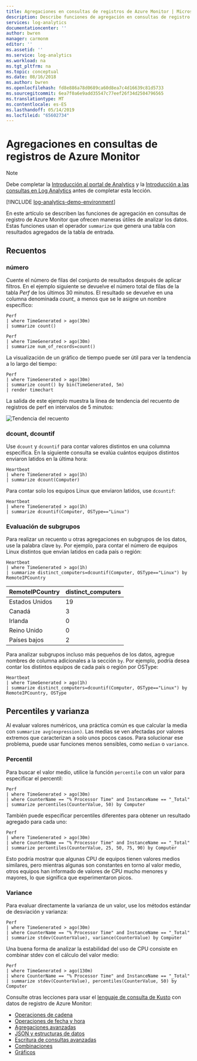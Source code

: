 ```yaml
---
title: Agregaciones en consultas de registros de Azure Monitor | Microsoft Docs
description: Describe funciones de agregación en consultas de registro de Azure Monitor que ofrecen maneras útiles de analizar los datos.
services: log-analytics
documentationcenter: ''
author: bwren
manager: carmonm
editor: ''
ms.assetid: ''
ms.service: log-analytics
ms.workload: na
ms.tgt_pltfrm: na
ms.topic: conceptual
ms.date: 08/16/2018
ms.author: bwren
ms.openlocfilehash: fd8e886a78d0689ca60d8ea7c4d16639c81d5733
ms.sourcegitcommit: 6ea7f0a6e9add35547c77eef26f34d2504796565
ms.translationtype: MT
ms.contentlocale: es-ES
ms.lasthandoff: 05/14/2019
ms.locfileid: "65602734"
---
```

# <a name="aggregations-in-azure-monitor-log-queries"></a>Agregaciones en consultas de registros de Azure Monitor

> [!NOTE]
> Debe completar la [Introducción al portal de Analytics](get-started-portal.md) y la [Introducción a las consultas en Log Analytics](get-started-queries.md) antes de completar esta lección.

[!INCLUDE [log-analytics-demo-environment](../../../includes/log-analytics-demo-environment.md)]

En este artículo se describen las funciones de agregación en consultas de registro de Azure Monitor que ofrecen maneras útiles de analizar los datos. Estas funciones usan el operador `summarize` que genera una tabla con resultados agregados de la tabla de entrada.

## <a name="counts"></a>Recuentos

### <a name="count"></a>número
Cuente el número de filas del conjunto de resultados después de aplicar filtros. En el ejemplo siguiente se devuelve el número total de filas de la tabla _Perf_ de los últimos 30 minutos. El resultado se devuelve en una columna denominada *count_* a menos que se le asigne un nombre específico:


```Kusto
Perf
| where TimeGenerated > ago(30m) 
| summarize count()
```

```Kusto
Perf
| where TimeGenerated > ago(30m) 
| summarize num_of_records=count() 
```

La visualización de un gráfico de tiempo puede ser útil para ver la tendencia a lo largo del tiempo:

```Kusto
Perf 
| where TimeGenerated > ago(30m) 
| summarize count() by bin(TimeGenerated, 5m)
| render timechart
```

La salida de este ejemplo muestra la línea de tendencia del recuento de registros de perf en intervalos de 5 minutos:

![Tendencia del recuento](media/aggregations/count-trend.png)


### <a name="dcount-dcountif"></a>dcount, dcountif
Use `dcount` y `dcountif` para contar valores distintos en una columna específica. En la siguiente consulta se evalúa cuántos equipos distintos enviaron latidos en la última hora:

```Kusto
Heartbeat 
| where TimeGenerated > ago(1h) 
| summarize dcount(Computer)
```

Para contar solo los equipos Linux que enviaron latidos, use `dcountif`:

```Kusto
Heartbeat 
| where TimeGenerated > ago(1h) 
| summarize dcountif(Computer, OSType=="Linux")
```

### <a name="evaluating-subgroups"></a>Evaluación de subgrupos
Para realizar un recuento u otras agregaciones en subgrupos de los datos, use la palabra clave `by`. Por ejemplo, para contar el número de equipos Linux distintos que envían latidos en cada país o región:

```Kusto
Heartbeat 
| where TimeGenerated > ago(1h) 
| summarize distinct_computers=dcountif(Computer, OSType=="Linux") by RemoteIPCountry
```

|RemoteIPCountry  | distinct_computers  |
------------------|---------------------|
|Estados Unidos    | 19                  |
|Canadá           | 3                   |
|Irlanda          | 0                   |
|Reino Unido   | 0                   |
|Países bajos      | 2                   |


Para analizar subgrupos incluso más pequeños de los datos, agregue nombres de columna adicionales a la sección `by`. Por ejemplo, podría desea contar los distintos equipos de cada país o región por OSType:

```Kusto
Heartbeat 
| where TimeGenerated > ago(1h) 
| summarize distinct_computers=dcountif(Computer, OSType=="Linux") by RemoteIPCountry, OSType
```

## <a name="percentiles-and-variance"></a>Percentiles y varianza
Al evaluar valores numéricos, una práctica común es que calcular la media con `summarize avg(expression)`. Las medias se ven afectadas por valores extremos que caracterizan a solo unos pocos casos. Para solucionar ese problema, puede usar funciones menos sensibles, como `median` o `variance`.

### <a name="percentile"></a>Percentil
Para buscar el valor medio, utilice la función `percentile` con un valor para especificar el percentil:

```Kusto
Perf
| where TimeGenerated > ago(30m) 
| where CounterName == "% Processor Time" and InstanceName == "_Total" 
| summarize percentiles(CounterValue, 50) by Computer
```

También puede especificar percentiles diferentes para obtener un resultado agregado para cada uno:

```Kusto
Perf
| where TimeGenerated > ago(30m) 
| where CounterName == "% Processor Time" and InstanceName == "_Total" 
| summarize percentiles(CounterValue, 25, 50, 75, 90) by Computer
```

Esto podría mostrar que algunas CPU de equipos tienen valores medios similares, pero mientras algunas son constantes en torno al valor medio, otros equipos han informado de valores de CPU mucho menores y mayores, lo que significa que experimentaron picos.

### <a name="variance"></a>Variance
Para evaluar directamente la varianza de un valor, use los métodos estándar de desviación y varianza:

```Kusto
Perf
| where TimeGenerated > ago(30m) 
| where CounterName == "% Processor Time" and InstanceName == "_Total" 
| summarize stdev(CounterValue), variance(CounterValue) by Computer
```

Una buena forma de analizar la estabilidad del uso de CPU consiste en combinar stdev con el cálculo del valor medio:

```Kusto
Perf
| where TimeGenerated > ago(130m) 
| where CounterName == "% Processor Time" and InstanceName == "_Total" 
| summarize stdev(CounterValue), percentiles(CounterValue, 50) by Computer
```

Consulte otras lecciones para usar el [lenguaje de consulta de Kusto](/azure/kusto/query/) con datos de registro de Azure Monitor:

- [Operaciones de cadena](string-operations.md)
- [Operaciones de fecha y hora](datetime-operations.md)
- [Agregaciones avanzadas](advanced-aggregations.md)
- [JSON y estructuras de datos](json-data-structures.md)
- [Escritura de consultas avanzadas](advanced-query-writing.md)
- [Combinaciones](joins.md)
- [Gráficos](charts.md)
